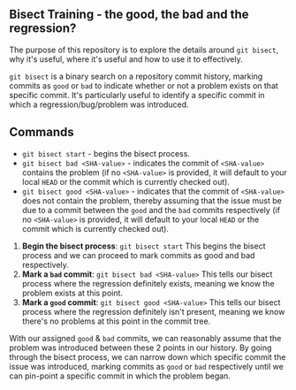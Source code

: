 ## Bisect Training - the good, the bad and the regression?

The purpose of this repository is to explore the details around `git bisect`, why it's useful, where it's useful and how to use it to effectively.

`git bisect` is a binary search on a repository commit history, marking commits as `good` or `bad` to indicate whether or not a problem exists on that specific commit. It's particularly useful to identify a specific commit in which a regression/bug/problem was introduced.

## Commands
- `git bisect start` - begins the bisect process.
- `git bisect bad <SHA-value>` - indicates the commit of `<SHA-value>` contains the problem (if no `<SHA-value>` is provided, it will default to your local `HEAD` or the commit which is currently checked out).
- `git bisect good <SHA-value>` - indicates that the commit of `<SHA-value>` does not contain the problem, thereby assuming that the issue must be due to a commit between the `good` and the `bad` commits respectively (if no `<SHA-value>` is provided, it will default to your local `HEAD` or the commit which is currently checked out).

1. **Begin the bisect process**: `git bisect start` This begins the bisect process and we can proceed to mark commits as good and bad respectively.
2. **Mark a `bad` commit**: `git bisect bad <SHA-value>` This tells our bisect process where the regression definitely exists, meaning we know the problem exists at this point.
3. **Mark a `good` commit**: `git bisect good <SHA-value>` This tells our bisect process where the regression definitely isn't present, meaning we know there's no problems at this point in the commit tree.

With our assigned `good` & `bad` commits, we can reasonably assume that the problem was introduced between these 2 points in our history. By going through the bisect process, we can narrow down which specific commit the issue was introduced, marking commits as `good` or `bad` respectively until we can pin-point a specific commit in which the problem began.